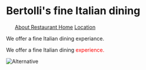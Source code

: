 <!DOCTYPE html>
<html>


<body>
			<h1>Bertolli's fine Italian dining </h1>
<nav>
<ul>
	<a href = "Aboutrestoraurant.html"> About Restaurant </a>
	<a href ="Home.html" > Home</a>
	<a href = "Location.html"> Location</a>
</ul>
</div>
<p> We offer a fine Italian dining experiance. </p>


<div>
<p> We offer a fine Italian dining<span style="color:red;"> experience. </P>
</div>
<div>
<img src = "https://healingthebody.ca/wp-content/uploads/2013/03/Fotolia_97302757_Subscription_Monthly_XXL.jpg" alt = Alternative text>
</div>
<script>

	var nameofvariable;
		nameofvariable= 5;
		var Cities ["Vatican city", "Paris", "vienna", "milan"];

		if(height: 6 ft)
	{
	statements to execute when
	 condition is true( when my height is 6 ft);
	}
	else
	{ statements to execute if statement is false;}
	alert ("hello");
	</script>




	<footer>
		<ul>
			<a href = "Home.html">Home</a>
			<a href = "location.html"> Location</a>
		<ul>
	<footer>

	</body>
	<link type =" text/css" rel= "stylesheet" href="bert.css"/>
	<link type =" text/css" rel= "stylesheet" href="style.css">
	<script src="js/script.js"></script>



	</html>
